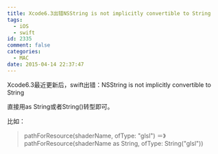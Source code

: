```yaml
---
title: Xcode6.3出错NSString is not implicitly convertible to String
tags:
  - iOS
  - swift
id: 2335
comment: false
categories:
  - MAC
date: 2015-04-14 22:37:47
---
```


Xcode6.3最近更新后，swift出错：NSString is not implicitly convertible to String

直接用as String或者String()转型即可。

比如：

> pathForResource(shaderName, ofType: "glsl")
> ＝》
> pathForResource(shaderName as String, ofType: String("glsl"))